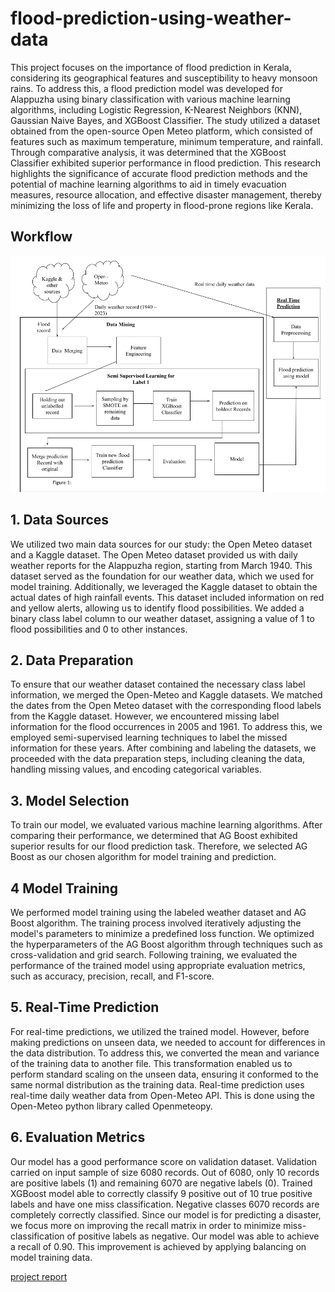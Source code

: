 # flood-prediction-using-weather-data

This project focuses on the importance of flood prediction in Kerala, considering its
geographical features and susceptibility to heavy monsoon rains. To address this, a flood
prediction model was developed for Alappuzha using binary classification with various
machine learning algorithms, including Logistic Regression, K-Nearest Neighbors
(KNN), Gaussian Naive Bayes, and XGBoost Classifier. The study utilized a dataset
obtained from the open-source Open Meteo platform, which consisted of features such as
maximum temperature, minimum temperature, and rainfall. Through comparative
analysis, it was determined that the XGBoost Classifier exhibited superior performance in
flood prediction. This research highlights the significance of accurate flood prediction
methods and the potential of machine learning algorithms to aid in timely evacuation
measures, resource allocation, and effective disaster management, thereby minimizing the
loss of life and property in flood-prone regions like Kerala.

## Workflow
![Workflow](./workflow.png)

##  1. Data Sources
We utilized two main data sources for our study: the Open Meteo dataset and a
Kaggle dataset. The Open Meteo dataset provided us with daily weather reports for the
Alappuzha region, starting from March 1940. This dataset served as the foundation for
our weather data, which we used for model training. Additionally, we leveraged the
Kaggle dataset to obtain the actual dates of high rainfall events. This dataset included
information on red and yellow alerts, allowing us to identify flood possibilities. We added
a binary class label column to our weather dataset, assigning a value of 1 to flood
possibilities and 0 to other instances.

## 2. Data Preparation
To ensure that our weather dataset contained the necessary class label
information, we merged the Open-Meteo and Kaggle datasets. We matched the dates
from the Open Meteo dataset with the corresponding flood labels from the Kaggle
dataset. However, we encountered missing label information for the flood occurrences in
2005 and 1961. To address this, we employed semi-supervised learning techniques to
label the missed information for these years. After combining and labeling the datasets,
we proceeded with the data preparation steps, including cleaning the data, handling
missing values, and encoding categorical variables.

## 3. Model Selection
To train our model, we evaluated various machine learning algorithms. After
comparing their performance, we determined that AG Boost exhibited superior results for
our flood prediction task. Therefore, we selected AG Boost as our chosen algorithm for
model training and prediction.

## 4 Model Training
We performed model training using the labeled weather dataset and AG Boost
algorithm. The training process involved iteratively adjusting the model's parameters to
minimize a predefined loss function. We optimized the hyperparameters of the AG Boost
algorithm through techniques such as cross-validation and grid search. Following
training, we evaluated the performance of the trained model using appropriate evaluation
metrics, such as accuracy, precision, recall, and F1-score.

## 5. Real-Time Prediction
For real-time predictions, we utilized the trained model. However, before making
predictions on unseen data, we needed to account for differences in the data distribution.
To address this, we converted the mean and variance of the training data to another file.
This transformation enabled us to perform standard scaling on the unseen data, ensuring
it conformed to the same normal distribution as the training data. Real-time prediction
uses real-time daily weather data from Open-Meteo API. This is done using the
Open-Meteo python library called Openmeteopy.

## 6. Evaluation Metrics
Our model has a good performance score on validation dataset. Validation carried
on input sample of size 6080 records. Out of 6080, only 10 records are positive labels (1)
and remaining 6070 are negative labels (0).
Trained XGBoost model able to correctly classify 9 positive out of 10 true
positive labels and have one miss classification. Negative classes 6070 records are
completely correctly classified. Since our model is for predicting a disaster, we focus
more on improving the recall matrix in order to minimize miss-classification of positive
labels as negative. Our model was able to achieve a recall of 0.90. This improvement is
achieved by applying balancing on model training data.

[project report](https://github.com/lukmanulhakeem97/flood-prediction-using-weather-data/blob/main/Big_Data_Project_Report.pdf)
